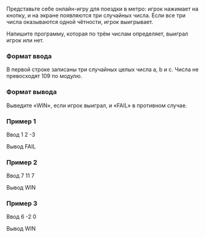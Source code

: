 Представьте себе онлайн-игру для поездки в метро: игрок нажимает на кнопку, и на экране появляются три случайных числа. Если все три числа оказываются одной чётности, игрок выигрывает.

Напишите программу, которая по трём числам определяет, выиграл игрок или нет.

### Формат ввода
В первой строке записаны три случайных целых числа a, b и c. Числа не превосходят 109 по модулю.

### Формат вывода
Выведите «WIN», если игрок выиграл, и «FAIL» в противном случае.

### Пример 1
Ввод
1 2 -3

Вывод
FAIL

### Пример 2
Ввод
7 11 7

Вывод
WIN

### Пример 3
Ввод
6 -2 0

Вывод
WIN